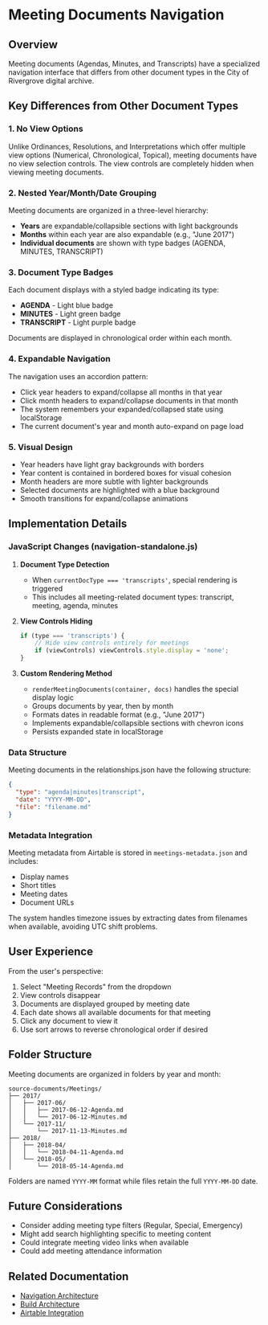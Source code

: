 # Meeting Documents Navigation

## Overview

Meeting documents (Agendas, Minutes, and Transcripts) have a specialized navigation interface that differs from other document types in the City of Rivergrove digital archive.

## Key Differences from Other Document Types

### 1. No View Options
Unlike Ordinances, Resolutions, and Interpretations which offer multiple view options (Numerical, Chronological, Topical), meeting documents have no view selection controls. The view controls are completely hidden when viewing meeting documents.

### 2. Nested Year/Month/Date Grouping
Meeting documents are organized in a three-level hierarchy:
- **Years** are expandable/collapsible sections with light backgrounds
- **Months** within each year are also expandable (e.g., "June 2017")
- **Individual documents** are shown with type badges (AGENDA, MINUTES, TRANSCRIPT)

### 3. Document Type Badges
Each document displays with a styled badge indicating its type:
- **AGENDA** - Light blue badge
- **MINUTES** - Light green badge  
- **TRANSCRIPT** - Light purple badge

Documents are displayed in chronological order within each month.

### 4. Expandable Navigation
The navigation uses an accordion pattern:
- Click year headers to expand/collapse all months in that year
- Click month headers to expand/collapse documents in that month
- The system remembers your expanded/collapsed state using localStorage
- The current document's year and month auto-expand on page load

### 5. Visual Design
- Year headers have light gray backgrounds with borders
- Year content is contained in bordered boxes for visual cohesion
- Month headers are more subtle with lighter backgrounds
- Selected documents are highlighted with a blue background
- Smooth transitions for expand/collapse animations

## Implementation Details

### JavaScript Changes (navigation-standalone.js)

1. **Document Type Detection**
   - When `currentDocType === 'transcripts'`, special rendering is triggered
   - This includes all meeting-related document types: transcript, meeting, agenda, minutes

2. **View Controls Hiding**
   ```javascript
   if (type === 'transcripts') {
       // Hide view controls entirely for meetings
       if (viewControls) viewControls.style.display = 'none';
   }
   ```

3. **Custom Rendering Method**
   - `renderMeetingDocuments(container, docs)` handles the special display logic
   - Groups documents by year, then by month
   - Formats dates in readable format (e.g., "June 2017")
   - Implements expandable/collapsible sections with chevron icons
   - Persists expanded state in localStorage

### Data Structure

Meeting documents in the relationships.json have the following structure:
```json
{
  "type": "agenda|minutes|transcript",
  "date": "YYYY-MM-DD",
  "file": "filename.md"
}
```

### Metadata Integration

Meeting metadata from Airtable is stored in `meetings-metadata.json` and includes:
- Display names
- Short titles
- Meeting dates
- Document URLs

The system handles timezone issues by extracting dates from filenames when available, avoiding UTC shift problems.

## User Experience

From the user's perspective:
1. Select "Meeting Records" from the dropdown
2. View controls disappear
3. Documents are displayed grouped by meeting date
4. Each date shows all available documents for that meeting
5. Click any document to view it
6. Use sort arrows to reverse chronological order if desired

## Folder Structure

Meeting documents are organized in folders by year and month:
```
source-documents/Meetings/
├── 2017/
│   ├── 2017-06/
│   │   ├── 2017-06-12-Agenda.md
│   │   └── 2017-06-12-Minutes.md
│   └── 2017-11/
│       └── 2017-11-13-Minutes.md
├── 2018/
│   ├── 2018-04/
│   │   └── 2018-04-11-Agenda.md
│   └── 2018-05/
│       └── 2018-05-14-Agenda.md
```

Folders are named `YYYY-MM` format while files retain the full `YYYY-MM-DD` date.

## Future Considerations

- Consider adding meeting type filters (Regular, Special, Emergency)
- Might add search highlighting specific to meeting content
- Could integrate meeting video links when available
- Could add meeting attendance information

## Related Documentation

- [Navigation Architecture](./navigation-architecture.md)
- [Build Architecture](./build-architecture.md)
- [Airtable Integration](./airtable-integration.md)